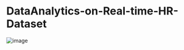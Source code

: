 # DataAnalytics-on-Real-time-HR-Dataset

![image](https://github.com/deva-246/DataAnalytics-on-Real-time-HR-Dataset/assets/75877347/2150341b-8ff9-4f69-ae3e-d7358bcb9c69)
